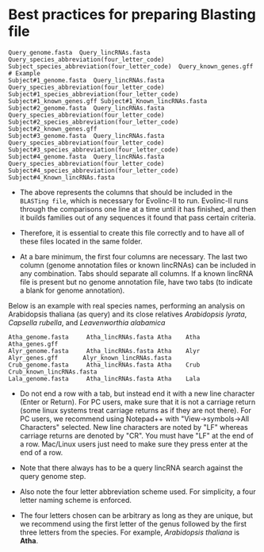# Best practices for preparing Blasting file

```
Query_genome.fasta  Query_lincRNAs.fasta  Query_species_abbreviation(four_letter_code)  Subject_species_abbreviation(four_letter_code)  Query_known_genes.gff
# Example
Subject#1_genome.fasta  Query_lincRNAs.fasta  Query_species_abbreviation(four_letter_code)  Subject#1_species_abbreviation(four_letter_code)  Subject#1_known_genes.gff Subject#1_Known_lincRNAs.fasta
Subject#2_genome.fasta  Query_lincRNAs.fasta  Query_species_abbreviation(four_letter_code)  Subject#2_species_abbreviation(four_letter_code)  Subject#2_known_genes.gff
Subject#3_genome.fasta  Query_lincRNAs.fasta  Query_species_abbreviation(four_letter_code)  Subject#3_species_abbreviation(four_letter_code)
Subject#4_genome.fasta  Query_lincRNAs.fasta  Query_species_abbreviation(four_letter_code)  Subject#4_species_abbreviation(four_letter_code)                            Subject#4_Known_lincRNAs.fasta
```
* The above represents the columns that should be included in the `BLASTing file`, which is necessary for Evolinc-II to run. Evolinc-II runs through the comparisons one line at a time until it has finished, and then it builds families out of any sequences it found that pass certain criteria.

* Therefore, it is essential to create this file correctly and to have all of these files located in the same folder.

* At a bare minimum, the first four columns are necessary. The last two column (genome annotation files or known lincRNAs) can be included in any combination. Tabs should separate all columns. If a known lincRNA file is present but no genome annotation file, have two tabs (to indicate a blank for genome annotation).

Below is an example with real species names, performing an analysis on Arabidopsis thaliana (as query) and its close relatives *Arabidopsis lyrata*, *Capsella rubella*, and *Leavenworthia alabamica*

```
Atha_genome.fasta     Atha_lincRNAs.fasta Atha    Atha    Atha_genes.gff
Alyr_genome.fasta     Atha_lincRNAs.fasta Atha	  Alyr	  Alyr_genes.gff       Alyr_known_lincRNAs.fasta
Crub_genome.fasta     Atha_lincRNAs.fasta Atha	  Crub  	               Crub_known_lincRNAs.fasta
Lala_genome.fasta     Atha_lincRNAs.fasta Atha	  Lala
```
* Do not end a row with a tab, but instead end it with a new line character (Enter or Return). For PC users, make sure that it is not a carriage return (some linux systems treat carriage returns as if they are not there). For PC users, we recommend using Notepad++ with "View->symbols->All Characters" selected. New line characters are noted by "LF" whereas carriage returns are denoted by "CR". You must have "LF" at the end of a row. Mac/Linux users just need to make sure they press enter at the end of a row.

* Note that there always has to be a query lincRNA search against the query genome step. 

* Also note the four letter abbreviation scheme used. For simplicity, a four letter naming scheme is enforced.

* The four letters chosen can be arbitrary as long as they are unique, but we recommend using the first letter of the genus followed by the first three letters from the species. For example, *Arabidopsis thaliana* is **Atha**.
